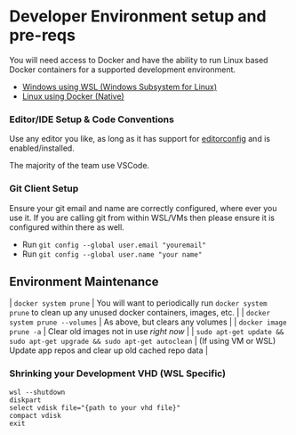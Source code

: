 # Developer Environment setup and pre-reqs

You will need access to Docker and have the ability to run Linux based Docker containers for a supported development environment.

* [Windows using WSL (Windows Subsystem for Linux)](windows_subsystem_for_linux.md)
* [Linux using Docker (Native)](linux_native.md)

### Editor/IDE Setup & Code Conventions

Use any editor you like, as long as it has support for [editorconfig](https://editorconfig.org/) and is enabled/installed.

The majority of the team use VSCode.

### Git Client Setup

Ensure your git email and name are correctly configured, where ever you use it. If you are calling git from within WSL/VMs then please ensure it is configured within there as well.

 * Run `git config --global user.email "youremail"`
 * Run `git config --global user.name "your name"`

 ## Environment Maintenance


| `docker system prune` | You will want to periodically run `docker system prune` to clean up any unused docker containers, images, etc. |
| `docker system prune --volumes` | As above, but clears any volumes |
| `docker image prune -a` | Clear old images not in use *right now* |
| `sudo apt-get update && sudo apt-get upgrade && sudo apt-get autoclean` | (If using VM or WSL) Update app repos and clear up old cached repo data |

### Shrinking your Development VHD (WSL Specific)

```
wsl --shutdown
diskpart
select vdisk file="{path to your vhd file}"
compact vdisk
exit
```
